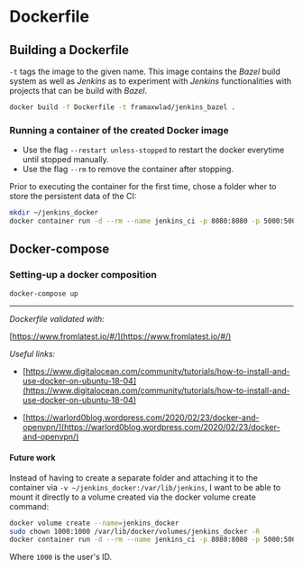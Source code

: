 # **Dockerfile**

## **Building a Dockerfile**

`-t` tags the image to the given name. This image contains the *Bazel* build system as well as *Jenkins* as to experiment with *Jenkins* functionalities with projects that can be build with *Bazel*.

```bash
docker build -f Dockerfile -t framaxwlad/jenkins_bazel .
```

### **Running a container of the created Docker image**

* Use the flag `--restart unless-stopped` to restart the docker everytime until stopped manually.
* Use the flag `--rm` to remove the container after stopping.

Prior to executing the container for the first time, chose a folder wher to store the persistent data of the CI:

```bash
mkdir ~/jenkins_docker
docker container run -d --rm --name jenkins_ci -p 8080:8080 -p 5000:5000 -v ~/jenkins_docker:/var/lib/jenkins framaxwlad/jenkins_bazel
```

## Docker-compose

### **Setting-up a docker composition**

```bash
docker-compose up
```

---

_Dockerfile validated with:_

[https://www.fromlatest.io/#/](https://www.fromlatest.io/#/)

_Useful links:_
* [https://www.digitalocean.com/community/tutorials/how-to-install-and-use-docker-on-ubuntu-18-04](https://www.digitalocean.com/community/tutorials/how-to-install-and-use-docker-on-ubuntu-18-04)

* [https://warlord0blog.wordpress.com/2020/02/23/docker-and-openvpn/](https://warlord0blog.wordpress.com/2020/02/23/docker-and-openvpn/)

#### **Future work**

Instead of having to create a separate folder and attaching it to the container via `-v ~/jenkins_docker:/var/lib/jenkins`,
I want to be able to mount it directly to a volume created via the docker volume create command:

```bash
docker volume create --name=jenkins_docker
sudo chown 1000:1000 /var/lib/docker/volumes/jenkins_docker -R
docker container run -d --rm --name jenkins_ci -p 8080:8080 -p 5000:5000 -v jenkins_docker:/var/lib/jenkins framaxwlad/jenkins_bazel
```

Where `1000` is the user's ID.
